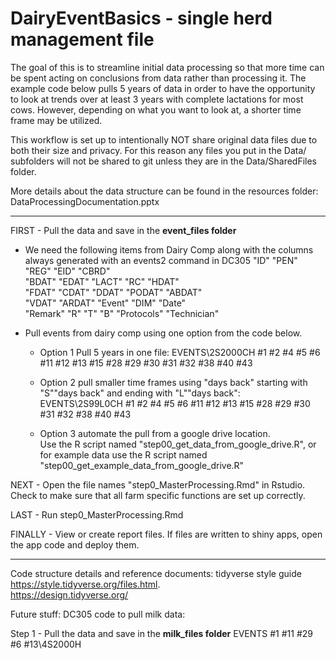 # DairyEventBasics - single herd management file

The goal of this is to streamline initial data processing so that more
time can be spent acting on conclusions from data rather than processing
it. The example code below pulls 5 years of data in order to have the
opportunity to look at trends over at least 3 years with complete
lactations for most cows. However, depending on what you want to look
at, a shorter time frame may be utilized.

This workflow is set up to intentionally NOT share original data files
due to both their size and privacy. For this reason any files you put in
the Data/ subfolders will not be shared to git unless they are in the
Data/SharedFiles folder.

More details about the data structure can be found in the resources folder: DataProcessingDocumentation.pptx 


********************************************************************************


FIRST - Pull the data and save in the **event_files folder**

-   We need the following items from Dairy Comp along with the columns
    always generated with an events2 command in DC305 "ID" "PEN" "REG"
    "EID" "CBRD"\
    "BDAT" "EDAT" "LACT" "RC" "HDAT"\
    "FDAT" "CDAT" "DDAT" "PODAT" "ABDAT"\
    "VDAT" "ARDAT" "Event" "DIM" "Date"\
    "Remark" "R" "T" "B" "Protocols" "Technician"

-   Pull events from dairy comp using one option from the code below.

    -   Option 1 Pull 5 years in one file: 
    EVENTS\\2S2000CH #1 #2 #4 #5 #6 #11 #12 #13 #15 #28 #29 #30 #31 #32 #38 #40 #43

    -   Option 2 pull smaller time frames using "days back" starting with "S""days back" and ending with "L""days back": 
    EVENTS\\2S99L0CH #1 #2 #4 #5 #6 #11 #12 #13 #15 #28 #29 #30 #31 #32 #38 #40 #43
    
    -   Option 3 automate the pull from a google drive location.  
    Use the R script named "step00_get_data_from_google_drive.R", or for example data use the R script named "step00_get_example_data_from_google_drive.R"

NEXT - Open the file names "step0_MasterProcessing.Rmd" in Rstudio.
Check to make sure that all farm specific functions are set up
correctly.

LAST - Run step0_MasterProcessing.Rmd

FINALLY - View or create report files. If files are written to shiny apps, open
the app code and deploy them.

********************************************************************************

Code structure details and reference documents: tidyverse style guide
<https://style.tidyverse.org/files.html>.\
<https://design.tidyverse.org/>

Future stuff: DC305 code to pull milk data:

Step 1 - Pull the data and save in the **milk_files folder**
EVENTS #1 #11 #29 #6 #13\4S2000H


